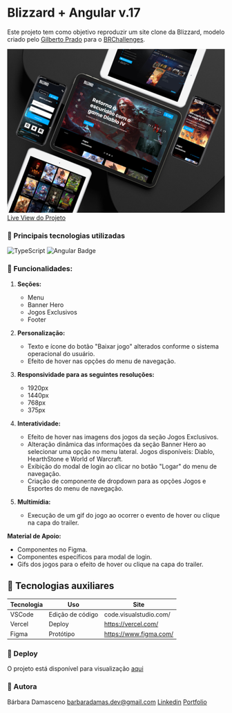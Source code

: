 # Blizzard + Angular v.17

Este projeto tem como objetivo reproduzir um site clone da Blizzard, modelo criado pelo [Gilberto Prado](https://insany.design/) para o [BRChallenges](https://www.brchallenges.com/desafio/blizzard).

![Tela final](https://github.com/barbaradamasdev/blizzard-clone/blob/main/blizzard-clone.jpg?raw=true)
[Live View do Projeto](https://blizzard-clone.vercel.app/)

### 🎯 Principais tecnologias utilizadas
![TypeScript](https://img.shields.io/badge/TypeScript-007ACC?style=for-the-badge&logo=typescript&logoColor=white)  ![Angular Badge](https://img.shields.io/badge/Angular-DD0031?style=for-the-badge&logo=angular&logoColor=white)

### 🎯  Funcionalidades:

1. **Seções:**
   - Menu
   - Banner Hero
   - Jogos Exclusivos
   - Footer

2. **Personalização:**
   - Texto e ícone do botão "Baixar jogo" alterados conforme o sistema operacional do usuário.
   - Efeito de hover nas opções do menu de navegação.

3. **Responsividade para as seguintes resoluções:**
   - 1920px
   - 1440px
   - 768px
   - 375px

4. **Interatividade:**
   - Efeito de hover nas imagens dos jogos da seção Jogos Exclusivos.
   - Alteração dinâmica das informações da seção Banner Hero ao selecionar uma opção no menu lateral. Jogos disponíveis: Diablo, HearthStone e World of Warcraft.
   - Exibição do modal de login ao clicar no botão "Logar" do menu de navegação.
   - Criação de componente de dropdown para as opções Jogos e Esportes do menu de navegação.

5. **Multimídia:**
   - Execução de um gif do jogo ao ocorrer o evento de hover ou clique na capa do trailer.

**Material de Apoio:**
- Componentes no Figma.
- Componentes específicos para modal de login.
- Gifs dos jogos para o efeito de hover ou clique na capa do trailer.

## 📌 Tecnologias auxiliares

| Tecnologia | Uso | Site |
| ------ | ------ | ------ |
| VSCode | Edição de código |code.visualstudio.com/
| Vercel | Deploy | https://vercel.com/
| Figma | Protótipo | https://www.figma.com/


### 🚀 Deploy
O projeto está disponível para visualização [aqui](https://blizzard-clone.vercel.app/)

### 🐼 Autora
Bárbara Damasceno
barbaradamas.dev@gmail.com
[Linkedin](https://www.linkedin.com/in/barbaradamascenodev)
[Portfolio](https://barbaradamasdev.github.io/portfolio/)
